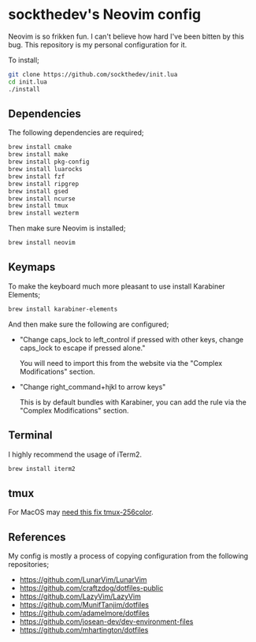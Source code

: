 # sockthedev's Neovim config

Neovim is so frikken fun. I can't believe how hard I've been bitten by this bug. This repository is my personal configuration for it.

To install;

```bash
git clone https://github.com/sockthedev/init.lua
cd init.lua
./install
```

## Dependencies

The following dependencies are required;

```bash
brew install cmake
brew install make
brew install pkg-config
brew install luarocks
brew install fzf
brew install ripgrep
brew install gsed
brew install ncurse
brew install tmux
brew install wezterm
```

Then make sure Neovim is installed;

```bash
brew install neovim
```

## Keymaps

To make the keyboard much more pleasant to use install Karabiner Elements;

```bash
brew install karabiner-elements
```

And then make sure the following are configured;

- "Change caps_lock to left_control if pressed with other keys, change caps_lock to escape if pressed alone."

  You will need to import this from the website via the "Complex Modifications" section.

- "Change right_command+hjkl to arrow keys"

  This is by default bundles with Karabiner, you can add the rule via the "Complex Modifications" section.

## Terminal

I highly recommend the usage of iTerm2.

```bash
brew install iterm2
```
## tmux

For MacOS may [need this fix tmux-256color](https://stackoverflow.com/a/74042519).

## References

My config is mostly a process of copying configuration from the following repositories;

- https://github.com/LunarVim/LunarVim
- https://github.com/craftzdog/dotfiles-public
- https://github.com/LazyVim/LazyVim
- https://github.com/MunifTanjim/dotfiles
- https://github.com/adamelmore/dotfiles
- https://github.com/josean-dev/dev-environment-files
- https://github.com/mhartington/dotfiles
